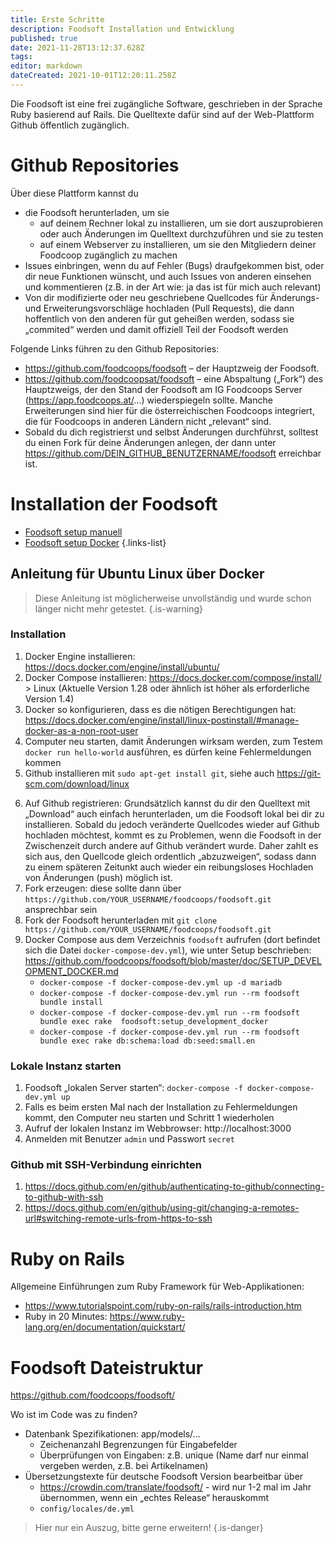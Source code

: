```yaml
---
title: Erste Schritte
description: Foodsoft Installation und Entwicklung
published: true
date: 2021-11-28T13:12:37.628Z
tags: 
editor: markdown
dateCreated: 2021-10-01T12:20:11.258Z
---
```


Die Foodsoft ist eine frei zugängliche Software, geschrieben in der Sprache Ruby basierend auf Rails. Die Quelltexte dafür sind auf der Web-Plattform Github öffentlich zugänglich. 

# Github Repositories

Über diese Plattform kannst du 
- die Foodsoft herunterladen, um sie 
  - auf deinem Rechner lokal zu installieren, um sie dort auszuprobieren oder auch Änderungen im Quelltext durchzuführen und sie zu testen
  - auf einem Webserver zu installieren, um sie den Mitgliedern deiner Foodcoop zugänglich zu machen
- Issues einbringen, wenn du auf Fehler (Bugs) draufgekommen bist, oder dir neue Funktionen wünscht, und auch  Issues von anderen einsehen und kommentieren (z.B. in der Art wie: ja das ist für mich auch relevant)
-  Von dir modifizierte oder neu geschriebene Quellcodes für Änderungs- und Erweiterungsvorschläge hochladen (Pull Requests), die dann hoffentlich von den anderen für gut geheißen werden, sodass sie „commited“ werden und damit offiziell Teil der Foodsoft werden

Folgende Links führen zu den Github Repositories:
- https://github.com/foodcoops/foodsoft – der Hauptzweig der Foodsoft.
- https://github.com/foodcoopsat/foodsoft – eine Abspaltung („Fork“) des Hauptzweigs, der den Stand der Foodsoft am IG Foodcoops Server (https://app.foodcoops.at/...) wiederspiegeln sollte. Manche Erweiterungen sind hier für die österreichischen Foodcoops integriert, die für Foodcoops in anderen Ländern nicht „relevant“ sind.
- Sobald du dich registrierst und selbst Änderungen durchführst, solltest du einen Fork für deine Änderungen anlegen, der dann unter https://github.com/DEIN_GITHUB_BENUTZERNAME/foodsoft erreichbar ist.

# Installation der Foodsoft
- [Foodsoft setup manuell](https://github.com/foodcoops/foodsoft/blob/master)
- [Foodsoft setup Docker](https://github.com/foodcoops/foodsoft/blob/master/doc/SETUP_DEVELOPMENT_DOCKER.md)
{.links-list}


## Anleitung für Ubuntu Linux über Docker

> Diese Anleitung ist möglicherweise unvollständig und wurde schon länger nicht mehr getestet.
{.is-warning}


### Installation
1. Docker Engine installieren:  https://docs.docker.com/engine/install/ubuntu/ 
2. Docker Compose installieren: https://docs.docker.com/compose/install/ > Linux (Aktuelle Version 1.28 oder ähnlich ist höher als erforderliche Version 1.4)
3. Docker so konfigurieren, dass es die nötigen Berechtigungen hat: https://docs.docker.com/engine/install/linux-postinstall/#manage-docker-as-a-non-root-user 
4. Computer neu starten, damit Änderungen wirksam werden, zum Testem `docker run hello-world` ausführen, es dürfen keine Fehlermeldungen kommen 
5. Github installieren mit `sudo apt-get install git`, siehe auch https://git-scm.com/download/linux 
<!---
   - `sudo snap install gh`   
   - `sudo apt  install gitsome` 
--> 
6. Auf Github registrieren: Grundsätzlich kannst du dir den Quelltext mit „Download“ auch einfach herunterladen, um die Foodsoft lokal bei dir zu installieren. Sobald du jedoch veränderte Quellcodes wieder auf Github hochladen möchtest, kommt es zu  Problemen, wenn die Foodsoft in der Zwischenzeit durch andere auf Github verändert wurde. Daher zahlt es sich aus, den Quellcode gleich ordentlich „abzuzweigen“, sodass dann zu einem späteren Zeitunkt auch wieder ein reibungsloses Hochladen von Änderungen (push) möglich ist.
7. Fork erzeugen: diese sollte dann über `https://github.com/YOUR_USERNAME/foodcoops/foodsoft.git` ansprechbar sein
8. Fork der Foodsoft herunterladen mit `git clone https://github.com/YOUR_USERNAME/foodcoops/foodsoft.git`
9. Docker Compose aus dem Verzeichnis `foodsoft` aufrufen (dort befindet sich die Datei `docker-compose-dev.yml`), wie unter Setup beschrieben: https://github.com/foodcoops/foodsoft/blob/master/doc/SETUP_DEVELOPMENT_DOCKER.md 
     - `docker-compose -f docker-compose-dev.yml up -d mariadb`
     - `docker-compose -f docker-compose-dev.yml run --rm foodsoft bundle install`
     - `docker-compose -f docker-compose-dev.yml run --rm foodsoft bundle exec rake  foodsoft:setup_development_docker`
     - `docker-compose -f docker-compose-dev.yml run --rm foodsoft bundle exec rake db:schema:load db:seed:small.en`

### Lokale Instanz starten
1. Foodsoft „lokalen Server starten“: `docker-compose -f docker-compose-dev.yml up`
2. Falls es beim ersten Mal nach der Installation zu Fehlermeldungen kommt, den Computer neu starten und Schritt 1 wiederholen
3. Aufruf der lokalen Instanz im Webbrowser:  http://localhost:3000 
4. Anmelden mit Benutzer `admin` und Passwort `secret`

### Github mit SSH-Verbindung einrichten
1. https://docs.github.com/en/github/authenticating-to-github/connecting-to-github-with-ssh 
2. https://docs.github.com/en/github/using-git/changing-a-remotes-url#switching-remote-urls-from-https-to-ssh 


# Ruby on Rails 
Allgemeine Einführungen zum Ruby Framework für Web-Applikationen:
- https://www.tutorialspoint.com/ruby-on-rails/rails-introduction.htm 
- Ruby in 20 Minutes: https://www.ruby-lang.org/en/documentation/quickstart/  

# Foodsoft Dateistruktur

https://github.com/foodcoops/foodsoft/ 

Wo ist im Code was zu finden? 
- Datenbank Spezifikationen: app/models/...
  - Zeichenanzahl  Begrenzungen für Eingabefelder
  - Überprüfungen von Eingaben: z.B. unique (Name darf nur einmal vergeben werden, z.B. bei Artikelnamen)
- Übersetzungstexte für deutsche Foodsoft Version bearbeitbar über
  - https://crowdin.com/translate/foodsoft/ - wird nur 1-2 mal im Jahr übernommen, wenn ein „echtes Release“ herauskommt
  - `config/locales/de.yml` 

> Hier nur ein Auszug, bitte gerne erweitern!
{.is-danger}
